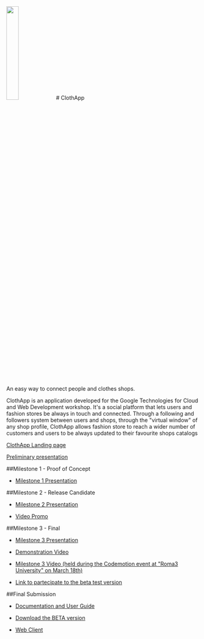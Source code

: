 <img href="http://www.clothapp.it" src="https://github.com/ClothAppProject/ClothAppAndroid/blob/master/app/src/main/res/mipmap-hdpi/logo.png" height="25%" width="25%">
# ClothApp

An easy way to connect people and clothes shops.

ClothApp is an application developed for the Google Technologies for Cloud and Web Development workshop.
It's a social platform that lets users and fashion stores be always in touch and connected.
Through a following and followers system between users and shops, through the "virtual window" of any shop profile, ClothApp allows fashion store to reach a wider number of customers and users to be always updated to their favourite shops catalogs

<a href="http://www.clothapp.it">ClothApp Landing page</a>

<a href="https://docs.google.com/presentation/d/1QBCxm5lctJuiceI9O5ATjL4jBBoCHMhk5YnG22vaoBg/edit?usp=sharing">Preliminary presentation</a>

##Milestone 1 - Proof of Concept

* <a href="https://docs.google.com/presentation/d/1E-Qs7uOaI9LWKQU4rwZBQnf1kYY-OAy7An0fMl75DX4/edit?usp=sharing">Milestone 1 Presentation</a>


##Milestone 2 - Release Candidate

* <a href="https://docs.google.com/presentation/d/1IVHUUHgL3tFHkTFAf8R6Q-FazIAPwUzy8d3uyJKMEDI/edit?usp=sharing">Milestone 2 Presentation</a>

* <a href="https://www.youtube.com/watch?v=xy_4AmtxX3I">Video Promo</a>


##Milestone 3 - Final

* <a href="https://docs.google.com/presentation/d/1EmsCzn_WhuxvvLtPFCi-MAbZ19BrXo6iXx5fTZoc3zs/edit?usp=sharing">Milestone 3 Presentation</a>
 
* <a href="https://www.facebook.com/ClothAppProject/videos/950198985087567/">Demonstration Video</a>

* <a href="https://drive.google.com/open?id=0B9L9fgnPwZntd1ZZWkFwUkFxWm8">Milestone 3 Video (held during the Codemotion event at "Roma3 University" on March 18th)</a>

* <a href="https://play.google.com/apps/testing/com.clothapp">Link to partecipate to the beta test version </a>

##Final Submission

* <a href="https://docs.google.com/document/d/1xguBJDqAv-cE_bg4CyerdYcvj0UBzced0T2Gtj93XfY/edit?usp=sharing">Documentation and User Guide</a>

* <a href="https://play.google.com/apps/testing/com.clothapp">Download the BETA version</a>

* <a href="https://clothapp.firebaseapp.com/">Web Client</a>


